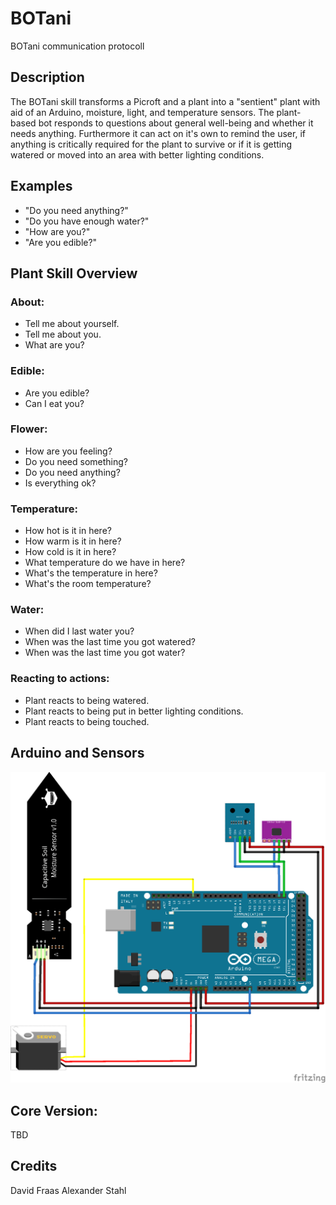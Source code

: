 # BOTani
BOTani communication protocoll

## Description 
The BOTani skill transforms a Picroft and a plant into a "sentient" plant with aid of an Arduino, moisture,
light, and temperature sensors. The plant-based bot responds to questions about general well-being and
whether it needs anything. Furthermore it can act on it's own to remind the user, if anything is
critically required for the plant to survive or if it is getting watered or moved into an area with better lighting conditions.

## Examples 
* "Do you need anything?"
* "Do you have enough water?"
* "How are you?"
* "Are you edible?"

## Plant Skill Overview
### About:
* Tell me about yourself.
* Tell me about you.
* What are you?
### Edible:
* Are you edible?
* Can I eat you?
### Flower:
* How are you feeling?
* Do you need something?
* Do you need anything?
* Is everything ok?
### Temperature:
* How hot is it in here?
* How warm is it in here?
* How cold is it in here?
* What temperature do we have in here?
* What's the temperature in here?
* What's the room temperature?
### Water:
* When did I last water you?
* When was the last time you got watered?
* When was the last time you got water?
### Reacting to actions:
* Plant reacts to being watered.
* Plant reacts to being put in better lighting conditions.
* Plant reacts to being touched.
## Arduino and Sensors
![Image](https://github.com/Kopsi/flower-bot-skill/blob/master/Images/PlantBot_Arduino_bb.png)

## Core Version:
TBD

## Credits 
David Fraas
Alexander Stahl
